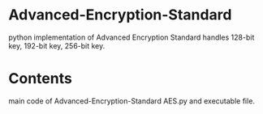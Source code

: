 # Advanced-Encryption-Standard

python implementation of Advanced Encryption Standard handles 128-bit key, 192-bit key, 256-bit key.

# Contents 

main code of Advanced-Encryption-Standard AES.py and executable file.
